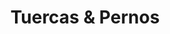 ---
title: "Tuercas & Pernos"
url: /villa-alemana/tuercas-und-pernos/
shop: reparación de automóviles
---